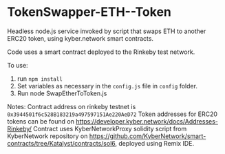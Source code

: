 # TokenSwapper-ETH--Token
Headless node.js service invoked by script that swaps ETH to another ERC20 token, using kyber.network smart contracts. 

Code uses a smart contract deployed to the Rinkeby test network.

To use:
1. run  `npm install`
2. Set variables as necessary in the `config.js` file in `config` folder.
3. Run node SwapEtherToToken.js


Notes:
Contract address on rinkeby testnet is `0x3944501f6c528B183219a497597151Ae220AeD72`
Token addresses for ERC20 tokens can be found on https://developer.kyber.network/docs/Addresses-Rinkeby/
Contract uses KyberNetworkProxy solidity script from KyberNetwork repository on https://github.com/KyberNetwork/smart-contracts/tree/Katalyst/contracts/sol6, deployed using Remix IDE. 
